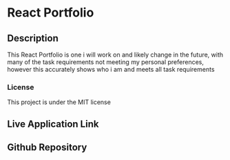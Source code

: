 # React Portfolio

## Description

This React Portfolio is one i will work on and likely change in the future, with many of the task requirements not meeting my personal preferences, however this accurately shows who i am and meets all task requirements

### License

This project is under the MIT license

## Live Application Link



## Github Repository